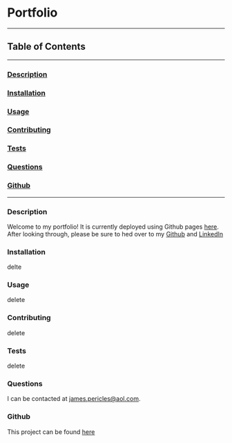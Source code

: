 # Portfolio 
---
## Table of Contents
---
### [Description](#Description)

### [Installation](#Installation)
### [Usage](#Usage)

### [Contributing](#Contributing)
### [Tests](#Tests)
### [Questions](#Questions)
### [Github](#Github)
---
### <a name="Description"></a>Description
Welcome to my portfolio! It is currently deployed using Github pages [here](https://jamespericles.github.io/). After looking through, please be sure to hed over to my [Github](https://github.com/jamespericles) and [LinkedIn](https://www.linkedin.com/in/james-pericles-ii-38a859156/)


### <a name="Installation"></a>Installation
delte
### <a name="Usage"></a>Usage
delete


### <a name="Contributing"></a>Contributing
delete
### <a name="Tests"></a>Tests
delete
### <a name="Questions"></a>Questions
I can be contacted at james.pericles@aol.com.
### <a name="Github"></a>Github
This project can be found [here](https://delete)